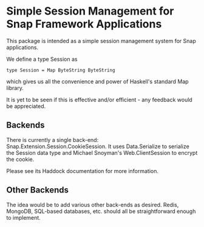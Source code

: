 # Simple Session Management for Snap Framework Applications

This package is intended as a simple session management system for Snap
applications.


We define a type Session as

    type Session = Map ByteString ByteString

which gives us all the convenience and power of Haskell's standard Map library.

It is yet to be seen if this is effective and/or efficient - any feedback would
be appreciated.


## Backends

There is currently a single back-end: Snap.Extension.Session.CookieSession. It
uses Data.Serialize to serialize the Session data type and Michael Snoyman's
Web.ClientSession to encrypt the cookie. 

Please see its Haddock documentation for more information.


## Other Backends

The idea would be to add various other back-ends as desired. Redis, MongoDB,
SQL-based databases, etc. should all be straightforward enough to implement.
